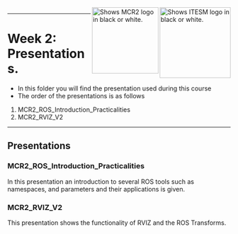 <picture>
  <source media="(prefers-color-scheme: dark)" srcset="https://github.com/ManchesterRoboticsLtd/TE3001B_Robotics_Foundation/blob/main/Misc/Logos/Logotipo%20Vertical%20Bco_Transparente.png">
  <source media="(prefers-color-scheme: light)" srcset="https://github.com/ManchesterRoboticsLtd/TE3001B_Robotics_Foundation/blob/main/Misc/Logos/Logotipo%20Vertical%20Azul%20transparente.png">
  <img alt="Shows ITESM logo in black or white." width="160" align="right">
</picture>

<picture>
  <source media="(prefers-color-scheme: dark)" srcset="https://github.com/ManchesterRoboticsLtd/TE3001B_Robotics_Foundation/blob/main/Misc/Logos/MCR2_Logo_White.png">
  <source media="(prefers-color-scheme: light)" srcset="https://github.com/ManchesterRoboticsLtd/TE3001B_Robotics_Foundation/blob/main/Misc/Logos/MCR2_Logo_Black.png">
  <img alt="Shows MCR2 logo in black or white." width="150" align="right">
</picture>

---
# Week 2: Presentations.

  * In this folder you will find the presentation used during this course
  * The order of the presentations is as follows
  
  1. MCR2_ROS_Introduction_Practicalities
  2. MCR2_RVIZ_V2


---
  ## Presentations
  
   ### MCR2_ROS_Introduction_Practicalities
   In this presentation an introduction to several ROS tools such as namespaces, and parameters and their applications is given. 
   
   
   ### MCR2_RVIZ_V2
   This presentation shows the functionality of RVIZ and the ROS Transforms.
   